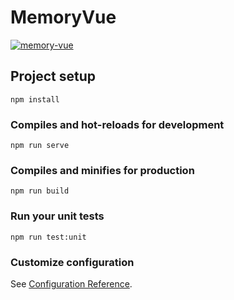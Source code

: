 # MemoryVue

<a href="https://ibb.co/nj9BsSz"><img src="https://i.ibb.co/7KPQJF2/memory-vue.png" alt="memory-vue" border="0"></a>


## Project setup
```
npm install
```

### Compiles and hot-reloads for development
```
npm run serve
```

### Compiles and minifies for production
```
npm run build
```

### Run your unit tests
```
npm run test:unit
```

### Customize configuration
See [Configuration Reference](https://cli.vuejs.org/config/).

